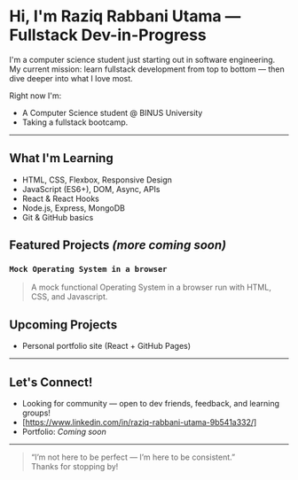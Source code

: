 # Hi, I'm Raziq Rabbani Utama — Fullstack Dev-in-Progress

I'm a computer science student just starting out in software engineering.  
My current mission: learn fullstack development from top to bottom — then dive deeper into what I love most.

Right now I'm:
- A Computer Science student @ BINUS University  
- Taking a fullstack bootcamp.

---

## What I'm Learning
- HTML, CSS, Flexbox, Responsive Design
- JavaScript (ES6+), DOM, Async, APIs
- React & React Hooks
- Node.js, Express, MongoDB
- Git & GitHub basics


## Featured Projects *(more coming soon)*

### `Mock Operating System in a browser`
> A mock functional Operating System in a browser run with HTML, CSS, and Javascript.


## Upcoming Projects
- Personal portfolio site (React + GitHub Pages)

---

## Let's Connect!
- Looking for community — open to dev friends, feedback, and learning groups!
- [https://www.linkedin.com/in/raziq-rabbani-utama-9b541a332/]
- Portfolio: *Coming soon*

---

> “I’m not here to be perfect — I’m here to be consistent.”  
> Thanks for stopping by!


